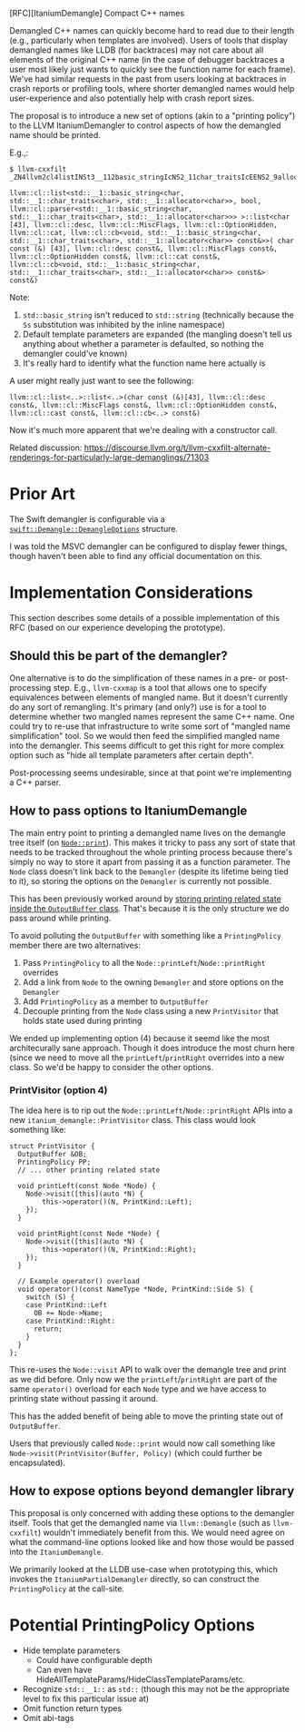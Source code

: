[RFC][ItaniumDemangle] Compact C++ names

Demangled C++ names can quickly become hard to read due to their length (e.g., particularly when templates are involved). Users of tools that display demangled names like LLDB (for backtraces) may not care about all elements of the original C++ name (in the case of debugger backtraces a user most likely just wants to quickly see the function name for each frame). We've had similar requests in the past from users looking at backtraces in crash reports or profiling tools, where shorter demangled names would help user-experience and also potentially help with crash report sizes.

The proposal is to introduce a new set of options (akin to a "printing policy") to the LLVM ItaniumDemangler to control aspects of how the demangled name should be printed.

E.g.,:
```
$ llvm-cxxfilt _ZN4llvm2cl4listINSt3__112basic_stringIcNS2_11char_traitsIcEENS2_9allocatorIcEEEEbNS0_6parserIS8_EEEC1IJA43_cNS0_4descENS0_9MiscFlagsENS0_12OptionHiddenENS0_3catENS0_2cbIvRKS8_EEEEEDpRKT_

llvm::cl::list<std::__1::basic_string<char, std::__1::char_traits<char>, std::__1::allocator<char>>, bool, llvm::cl::parser<std::__1::basic_string<char, std::__1::char_traits<char>, std::__1::allocator<char>>> >::list<char [43], llvm::cl::desc, llvm::cl::MiscFlags, llvm::cl::OptionHidden, llvm::cl::cat, llvm::cl::cb<void, std::__1::basic_string<char, std::__1::char_traits<char>, std::__1::allocator<char>> const&>>( char const (&) [43], llvm::cl::desc const&, llvm::cl::MiscFlags const&, llvm::cl::OptionHidden const&, llvm::cl::cat const&, llvm::cl::cb<void, std::__1::basic_string<char, std::__1::char_traits<char>, std::__1::allocator<char>> const&> const&)
```

Note:
1. `std::basic_string` isn't reduced to `std::string` (technically because the `Ss` substitution was inhibited by the inline namespace)
2. Default template parameters are expanded (the mangling doesn't tell us anything about whether a parameter is defaulted, so nothing the demangler could've known)
3. It's really hard to identify what the function name here actually is

A user might really just want to see the following:
```
llvm::cl::list<..>::list<..>(char const (&)[43], llvm::cl::desc const&, llvm::cl::MiscFlags const&, llvm::cl::OptionHidden const&, llvm::cl::cast const&, llvm::cl::cb<..> const&)
```

Now it's much more apparent that we're dealing with a constructor call.

Related discussion: https://discourse.llvm.org/t/llvm-cxxfilt-alternate-renderings-for-particularly-large-demanglings/71303

# Prior Art

The Swift demangler is configurable via a [`swift::Demangle::DemangleOptions`](https://github.com/swiftlang/swift/blob/b4b99e9d28232b7ae2d37534b9fa2bf91162e490/include/swift/Demangling/Demangle.h#L44-L67) structure.

I was told the MSVC demangler can be configured to display fewer things, though haven't been able to find any official documentation on this.

# Implementation Considerations

This section describes some details of a possible implementation of this RFC (based on our experience developing the prototype).

## Should this be part of the demangler?

One alternative is to do the simplification of these names in a pre- or post-processing step. E.g., `llvm-cxxmap` is a tool that allows one to specify equivalences between elements of mangled name. But it doesn't currently do any sort of remangling. It's primary (and only?) use is for a tool to determine whether two mangled names represent the same C++ name. One could try to re-use that infrastructure to write some sort of "mangled name simplification" tool. So we would then feed the simplified mangled name into the demangler. This seems difficult to get this right for more complex option such as "hide all template parameters after certain depth".

Post-processing seems undesirable, since at that point we're implementing a C++ parser.

## How to pass options to ItaniumDemangle

The main entry point to printing a demangled name lives on the demangle tree itself (on [`Node::print`](https://github.com/llvm/llvm-project/blob/4b44639a4320f980b3c9fa3b96e911e0741f179c/llvm/include/llvm/Demangle/ItaniumDemangle.h#L283-L296)). This makes it tricky to pass any sort of state that needs to be tracked throughout the whole printing process because there's simply no way to store it apart from passing it as a function parameter. The `Node` class doesn't link back to the `Demangler` (despite its lifetime being tied to it), so storing the options on the `Demangler` is currently not possible.

This has been previously worked around by [storing printing related state inside the `OutputBuffer` class](https://github.com/llvm/llvm-project/blob/4b44639a4320f980b3c9fa3b96e911e0741f179c/llvm/include/llvm/Demangle/Utility.h#L86-L95). That's because it is the only structure we do pass around while printing.

To avoid polluting the `OutputBuffer` with something like a `PrintingPolicy` member there are two alternatives:
1. Pass `PrintingPolicy` to all the `Node::printLeft`/`Node::printRight` overrides
2. Add a link from `Node` to the owning `Demangler` and store options on the `Demangler`
3. Add `PrintingPolicy` as a member to `OutputBuffer`
4. Decouple printing from the `Node` class using a new `PrintVisitor` that holds state used during printing

We ended up implementing option (4) because it seemd like the most architecurally sane approach. Though it does introduce the most churn here (since we need to move all the `printLeft`/`printRight` overrides into a new class. So we'd be happy to consider the other options.

### PrintVisitor (option 4)

The idea here is to rip out the `Node::printLeft`/`Node::printRight` APIs into a new `itanium_demangle::PrintVisitor` class. This class would look something like:
```
struct PrintVisitor {
  OutputBuffer &OB;
  PrintingPolicy PP;
  // ... other printing related state

  void printLeft(const Node *Node) {
    Node->visit([this](auto *N) {
        this->operator()(N, PrintKind::Left);
    });
  }

  void printRight(const Node *Node) {
    Node->visit([this](auto *N) {
        this->operator()(N, PrintKind::Right);
    });
  }

  // Example operator() overload
  void operator()(const NameType *Node, PrintKind::Side S) {
    switch (S) {
    case PrintKind::Left
      OB += Node->Name;
    case PrintKind::Right:
      return;
    }
  }
};
```

This re-uses the `Node::visit` API to walk over the demangle tree and print as we did before. Only now we the `printLeft`/`printRight` are part of the same `operator()` overload for each `Node` type and we have access to printing state without passing it around.

This has the added benefit of being able to move the printing state out of `OutputBuffer`.

Users that previously called `Node::print` would now call something like `Node->visit(PrintVisitor(Buffer, Policy)` (which could further be encapsulated).

## How to expose options beyond demangler library

This proposal is only concerned with adding these options to the demangler itself. Tools that get the demangled name via `llvm::Demangle` (such as `llvm-cxxfilt`) wouldn't immediately benefit from this. We would need agree on what the command-line options looked like and how those would be passed into the `ItaniumDemangle`.

We primarily looked at the LLDB use-case when prototyping this, which invokes the `ItaniumPartialDemangler` directly, so can construct the `PrintingPolicy` at the call-site.

# Potential PrintingPolicy Options

* Hide template parameters
  * Could have configurable depth
  * Can even have HideAllTemplateParams/HideClassTemplateParams/etc.
* Recognize `std::__1::` as `std::` (though this may not be the appropriate level to fix this particular issue at)
* Omit function return types
* Omit abi-tags
